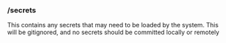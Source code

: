 ### /secrets

This contains any secrets that may need to be loaded by the system. This will be gitignored, and no secrets should be committed locally or remotely